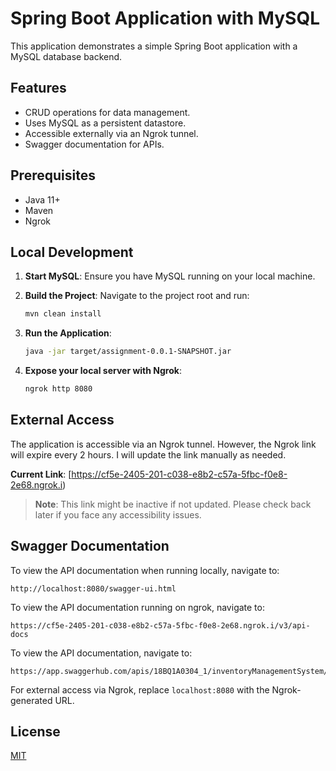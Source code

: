 # Spring Boot Application with MySQL

This application demonstrates a simple Spring Boot application with a MySQL database backend.

## Features

- CRUD operations for data management.
- Uses MySQL as a persistent datastore.
- Accessible externally via an Ngrok tunnel.
- Swagger documentation for APIs.

## Prerequisites

- Java 11+
- Maven
- Ngrok

## Local Development

1. **Start MySQL**:
   Ensure you have MySQL running on your local machine.

2. **Build the Project**:
   Navigate to the project root and run:
   ```bash
   mvn clean install
   ```

3. **Run the Application**:
   ```bash
   java -jar target/assignment-0.0.1-SNAPSHOT.jar
   ```

4. **Expose your local server with Ngrok**:
   ```bash
   ngrok http 8080
   ```

## External Access

The application is accessible via an Ngrok tunnel. However, the Ngrok link will expire every 2 hours. I will update the link manually as needed.

**Current Link**: [https://cf5e-2405-201-c038-e8b2-c57a-5fbc-f0e8-2e68.ngrok.i)


> **Note**: This link might be inactive if not updated. Please check back later if you face any accessibility issues.

## Swagger Documentation

To view the API documentation when running locally, navigate to:
```
http://localhost:8080/swagger-ui.html
```
To view the API documentation running on ngrok, navigate to:
```
https://cf5e-2405-201-c038-e8b2-c57a-5fbc-f0e8-2e68.ngrok.i/v3/api-docs
```
To view the API documentation, navigate to:
```
https://app.swaggerhub.com/apis/18BQ1A0304_1/inventoryManagementSystem/1.0.0
```

For external access via Ngrok, replace `localhost:8080` with the Ngrok-generated URL.

## License

[MIT](https://choosealicense.com/licenses/mit/)
